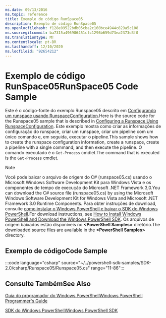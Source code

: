 ```yaml
---
ms.date: 09/13/2016
ms.topic: reference
title: Exemplo de código RunSpace05
description: Exemplo de código RunSpace05
ms.openlocfilehash: f128e09522bdb05cba2c160bce4944c829a5c108
ms.sourcegitcommit: ba7315a496986451cfc1296b659d73ea2373d3f0
ms.translationtype: MT
ms.contentlocale: pt-BR
ms.lasthandoff: 12/10/2020
ms.locfileid: "92654212"
---
```

# <a name="runspace05-code-sample"></a><span data-ttu-id="d4462-103">Exemplo de código RunSpace05</span><span class="sxs-lookup"><span data-stu-id="d4462-103">RunSpace05 Code Sample</span></span>

<span data-ttu-id="d4462-104">Este é o código-fonte do exemplo Runspace05 descrito em [Configurando um runspace usando RunspaceConfiguration](https://msdn.microsoft.com/42681d19-2d05-4975-befd-afb1990e79b2).</span><span class="sxs-lookup"><span data-stu-id="d4462-104">Here is the source code for the Runspace05 sample that is described in [Configuring a Runspace Using RunspaceConfiguration](https://msdn.microsoft.com/42681d19-2d05-4975-befd-afb1990e79b2).</span></span>
<span data-ttu-id="d4462-105">Este exemplo mostra como criar as informações de configuração do runspace, criar um runspace, criar um pipeline com um único comando e, em seguida, executar o pipeline.</span><span class="sxs-lookup"><span data-stu-id="d4462-105">This sample shows how to create the runspace configuration information, create a runspace, create a pipeline with a single command, and then execute the pipeline.</span></span> <span data-ttu-id="d4462-106">O comando executado é o `Get-Process` cmdlet.</span><span class="sxs-lookup"><span data-stu-id="d4462-106">The command that is executed is the `Get-Process` cmdlet.</span></span>

> [!NOTE]
> <span data-ttu-id="d4462-107">Você pode baixar o arquivo de origem do C# (runspace05.cs) usando o Microsoft Windows Software Development Kit para Windows Vista e os componentes de tempo de execução do Microsoft .NET Framework 3,0.</span><span class="sxs-lookup"><span data-stu-id="d4462-107">You can download the C# source file (runspace05.cs) by using the Microsoft Windows Software Development Kit for Windows Vista and Microsoft .NET Framework 3.0 Runtime Components.</span></span> <span data-ttu-id="d4462-108">Para obter instruções de download, consulte [como instalar o Windows PowerShell e baixar o SDK do Windows PowerShell](/powershell/scripting/developer/installing-the-windows-powershell-sdk).</span><span class="sxs-lookup"><span data-stu-id="d4462-108">For download instructions, see [How to Install Windows PowerShell and Download the Windows PowerShell SDK](/powershell/scripting/developer/installing-the-windows-powershell-sdk).</span></span>
> <span data-ttu-id="d4462-109">Os arquivos de origem baixados estão disponíveis no **\<PowerShell Samples>** diretório.</span><span class="sxs-lookup"><span data-stu-id="d4462-109">The downloaded source files are available in the **\<PowerShell Samples>** directory.</span></span>

## <a name="code-sample"></a><span data-ttu-id="d4462-110">Exemplo de código</span><span class="sxs-lookup"><span data-stu-id="d4462-110">Code Sample</span></span>

:::code language="csharp" source="~/../powershell-sdk-samples/SDK-2.0/csharp/Runspace05/Runspace05.cs" range="11-86":::

## <a name="see-also"></a><span data-ttu-id="d4462-111">Consulte Também</span><span class="sxs-lookup"><span data-stu-id="d4462-111">See Also</span></span>

[<span data-ttu-id="d4462-112">Guia do programador do Windows PowerShell</span><span class="sxs-lookup"><span data-stu-id="d4462-112">Windows PowerShell Programmer's Guide</span></span>](./windows-powershell-programmer-s-guide.md)

[<span data-ttu-id="d4462-113">SDK do Windows PowerShell</span><span class="sxs-lookup"><span data-stu-id="d4462-113">Windows PowerShell SDK</span></span>](../windows-powershell-reference.md)

